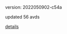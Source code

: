 version: 2022050902-c54a

updated 56 avds

[details](https://github.com/0x74f917491bfa7ebfa379/ali_avd_db/blob/master/change_log/2022/05/09/02/c54a.txt)